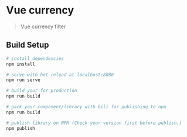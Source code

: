 # Vue currency

> Vue currency filter

## Build Setup

``` bash
# install dependencies
npm install

# serve with hot reload at localhost:8080
npm run serve

# build your for production
npm run build

# pack your component/library with bili for publishing to npm
npm run build

# publish library on NPM (Check your version first before publish.)
npm publish
```